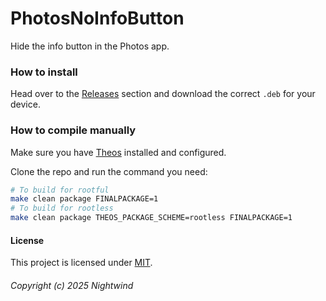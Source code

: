 # PhotosNoInfoButton
Hide the info button in the Photos app.

### How to install
Head over to the [Releases](https://github.com/NightwindDev/PhotosNoInfoButton/releases) section and download the correct `.deb` for your device.

### How to compile manually
Make sure you have [Theos](https://github.com/theos/theos) installed and configured.

Clone the repo and run the command you need:
```bash
# To build for rootful
make clean package FINALPACKAGE=1
# To build for rootless
make clean package THEOS_PACKAGE_SCHEME=rootless FINALPACKAGE=1
```

#### License
This project is licensed under [MIT](LICENSE).

###### Copyright (c) 2025 Nightwind